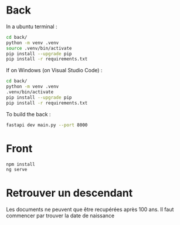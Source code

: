# Back

In a ubuntu terminal :
```sh
cd back/
python -m venv .venv
source .venv/bin/activate
pip install --upgrade pip
pip install -r requirements.txt
```
If on Windows (on Visual Studio Code) : 
```sh
cd back/
python -m venv .venv
.venv/bin/activate
pip install --upgrade pip
pip install -r requirements.txt
```

To build the back :
```sh
fastapi dev main.py --port 8000
```

# Front
```sh
npm install
ng serve
```


# Retrouver un descendant
Les documents ne peuvent que être recupérées après 100 ans.
Il faut commencer par trouver la date de naissance 
